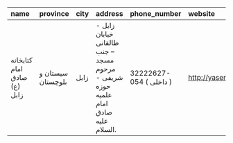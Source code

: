 | name                        | province          | city   | address                                                                          | phone_number            | website              |
|:----------------------------|:------------------|:-------|:---------------------------------------------------------------------------------|:------------------------|:---------------------|
| كتابخانه امام صادق (ع) زابل | سیستان و بلوچستان | زابل   | زابل - خیابان طالقانی – جنب مسجد مرحوم شریفی - حوزه علمیه امام صادق علیه السلام. | 32222627-054 ( داخلی  ) | http://yasenarges.ir |